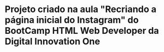 # Projeto criado na aula "Recriando a página inicial do Instagram" do BootCamp HTML Web Developer da Digital Innovation One 
